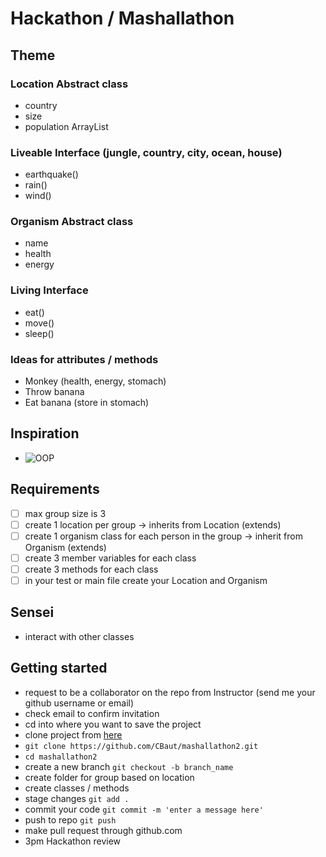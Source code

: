 # Hackathon / Mashallathon

## Theme

### Location Abstract class

- country
- size
- population ArrayList<Organism>

### Liveable Interface (jungle, country, city, ocean, house)

- earthquake()
- rain()
- wind()

### Organism Abstract class

- name
- health
- energy

### Living Interface

- eat()
- move()
- sleep()

### Ideas for attributes / methods

- Monkey (health, energy, stomach)
- Throw banana
- Eat banana (store in stomach)

## Inspiration

- ![OOP](https://external-content.duckduckgo.com/iu/?u=https%3A%2F%2Fi.ytimg.com%2Fvi%2F4gHaKuLFfwY%2Fmaxresdefault.jpg&f=1&nofb=1)

## Requirements

- [ ] max group size is 3
- [ ] create 1 location per group -> inherits from Location (extends)
- [ ] create 1 organism class for each person in the group -> inherit from Organism (extends)
- [ ] create 3 member variables for each class
- [ ] create 3 methods for each class
- [ ] in your test or main file create your Location and Organism

## Sensei

- interact with other classes

## Getting started

- request to be a collaborator on the repo from Instructor (send me your github username or email)
- check email to confirm invitation
- cd into where you want to save the project
- clone project from [here](https://github.com/CBaut/mashallathon2)
- `git clone https://github.com/CBaut/mashallathon2.git`
- `cd mashallathon2`
- create a new branch `git checkout -b branch_name`
- create folder for group based on location
- create classes / methods
- stage changes `git add .`
- commit your code `git commit -m 'enter a message here'`
- push to repo `git push`
- make pull request through github.com
- 3pm Hackathon review
